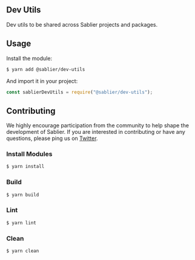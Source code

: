 ## Dev Utils

Dev utils to be shared across Sablier projects and packages.

## Usage

Install the module:

```bash
$ yarn add @sablier/dev-utils
```

And import it in your project:

```js
const sablierDevUtils = require("@sablier/dev-utils");
```

## Contributing

We highly encourage participation from the community to help shape the development of Sablier. If you are interested in
contributing or have any questions, please ping us on [Twitter](https://twitter.com/sablierhq).

### Install Modules

```bash
$ yarn install
```

### Build

```bash
$ yarn build
```

### Lint

```bash
$ yarn lint
```

### Clean

```bash
$ yarn clean
```
